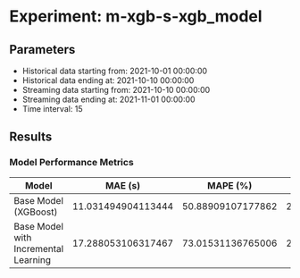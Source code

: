 
# Experiment: m-xgb-s-xgb_model

## Parameters
- Historical data starting from: 2021-10-01 00:00:00
- Historical data ending at: 2021-10-10 00:00:00
- Streaming data starting from: 2021-10-10 00:00:00
- Streaming data ending at: 2021-11-01 00:00:00
- Time interval: 15

## Results
### Model Performance Metrics
| Model                               | MAE (s)   | MAPE (%)   | RMSE (s)   |
|-------------------------------------|-----------|------------|------------|
| Base Model (XGBoost)                 | 11.031494904113444 | 50.88909107177862 | 20.646408296378063 |
| Base Model with Incremental Learning | 17.288053106317467      | 73.01531136765006      | 29.348604494549726      |

    